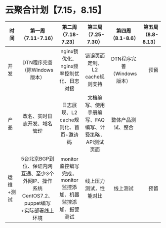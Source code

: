 # 云聚合计划【7.15，8.15】

| 时间|第一周（7.11-7.16）| 第二周（7.18-7.23）|第三周（7.25-7.30）| 第四周（8.1-8.6）|第五周（8.8-8.13）|
| ----|:-----------------:| :-----------------:|:-----------------:|:-----------------:|----------------:|
| 开发|DTN程序完善（除Windows版本）|nginx锁优化、nginx频率控制优化、日志对接 | 错误页面定制、L2 cache规则支持|DTN程序完善（Windows版本）|预留|
| 产品|改名、实时日志开发、域名管理|日志展现、L2 cache规则化、首页+邀请码|文档编写、使用手册编写、FAQ编写、计费策略，API测试页面|整体产品测试、整合||预留|
| 运维+测试 |5台北京BGP到位、保证内网互通、至少3个外网IP、操作系统CentOS7.2、puppet编写+实际部署线上环境 | monitor监控编写完成，monitor监控添加、机器监控添加、报警测试|线上压力测试，性能对比 |线上测试 |预留|
